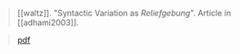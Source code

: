 > [[waltz]]. "Syntactic Variation as *Reliefgebung*". Article in [[adhami2003]].

> [pdf](a/waltz2003.pdf)